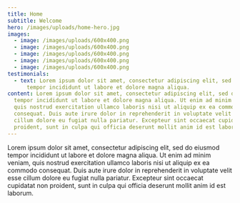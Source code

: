 ```yaml
---
title: Home
subtitle: Welcome
hero: /images/uploads/home-hero.jpg
images:
  - image: /images/uploads/600x400.png
  - image: /images/uploads/600x400.png
  - image: /images/uploads/600x400.png
  - image: /images/uploads/600x400.png
  - image: /images/uploads/600x400.png
testimonials:
  - text: Lorem ipsum dolor sit amet, consectetur adipiscing elit, sed do eiusmod
      tempor incididunt ut labore et dolore magna aliqua.
content: Lorem ipsum dolor sit amet, consectetur adipiscing elit, sed do eiusmod
  tempor incididunt ut labore et dolore magna aliqua. Ut enim ad minim veniam,
  quis nostrud exercitation ullamco laboris nisi ut aliquip ex ea commodo
  consequat. Duis aute irure dolor in reprehenderit in voluptate velit esse
  cillum dolore eu fugiat nulla pariatur. Excepteur sint occaecat cupidatat non
  proident, sunt in culpa qui officia deserunt mollit anim id est laborum.
---
```

Lorem ipsum dolor sit amet, consectetur adipiscing elit, sed do eiusmod tempor incididunt ut labore et dolore magna aliqua. Ut enim ad minim veniam, quis nostrud exercitation ullamco laboris nisi ut aliquip ex ea commodo consequat. Duis aute irure dolor in reprehenderit in voluptate velit esse cillum dolore eu fugiat nulla pariatur. Excepteur sint occaecat cupidatat non proident, sunt in culpa qui officia deserunt mollit anim id est laborum.